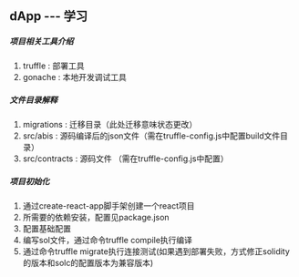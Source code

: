 ## dApp --- 学习

##### 项目相关工具介绍
1. truffle : 部署工具
2. gonache : 本地开发调试工具


##### 文件目录解释
1. migrations : 迁移目录（此处迁移意味状态更改）
2. src/abis : 源码编译后的json文件（需在truffle-config.js中配置build文件目录）
3. src/contracts : 源码文件 （需在truffle-config.js中配置）

##### 项目初始化
1. 通过create-react-app脚手架创建一个react项目
2. 所需要的依赖安装，配置见package.json
3. 配置基础配置
4. 编写sol文件，通过命令truffle compile执行编译
5. 通过命令truffle migrate执行连接测试(如果遇到部署失败，方式修正solidity的版本和solc的配置版本为兼容版本)
